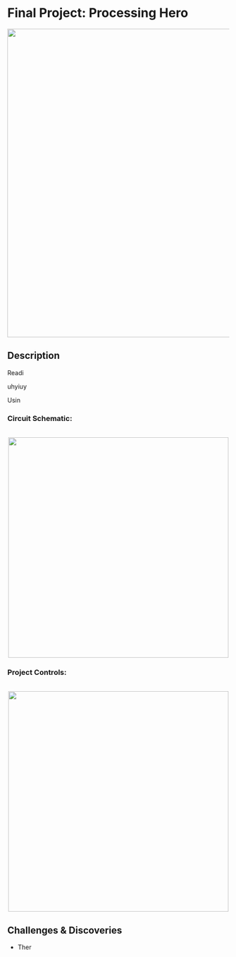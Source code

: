 # Final Project: Processing Hero

<p align="center">
  <img width="700" src="https://github.com/mike-leo-k/intro-to-im/blob/master/FinalProject/pictures/screencap.png">
</p>

## Description
Readi

uhyiuy

Usin

### Circuit Schematic:

<p align="center">
  <br>
  <img width="500" src="https://github.com/mike-leo-k/intro-to-im/blob/master/FinalProject/pictures/circuit_schem.png">
</p>

### Project Controls:

<p align="center">
  <br>
  <img width="500" src="https://github.com/mike-leo-k/intro-to-im/blob/master/FinalProject/pictures/controls.jpg">
</p>

## Challenges & Discoveries
* Ther
